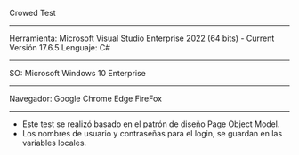 Crowed Test
***************
Herramienta:
	Microsoft Visual Studio Enterprise 2022 (64 bits) - Current
	Versión 17.6.5
Lenguaje: 
	C#
****************
SO: Microsoft Windows 10 Enterprise
****************
Navegador:
	Google Chrome 
	Edge
	FireFox	
****************
- Este test se realizó basado en el patrón de diseño Page Object Model.
- Los nombres de usuario y contraseñas para el login, se guardan en las variables locales.
